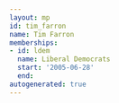 ```yaml
---
layout: mp
id: tim_farron
name: Tim Farron
memberships:
- id: ldem
  name: Liberal Democrats
  start: '2005-06-28'
  end: 
autogenerated: true
---
```

